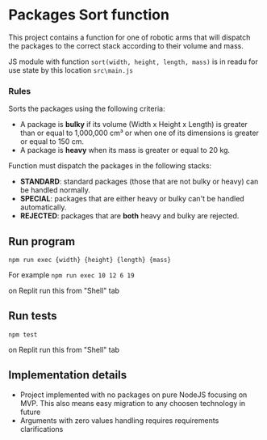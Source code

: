 # Packages Sort function
This project contains a function for one of robotic arms that will dispatch the packages to the correct stack according to their volume and mass.

JS module with function `sort(width, height, length, mass)` is in readu for use state by this location `src\main.js`

### Rules

Sorts the packages using the following criteria:

- A package is **bulky** if its volume (Width x Height x Length) is greater than or equal to 1,000,000 cm³ or when one of its dimensions is greater or equal to 150 cm.
- A package is **heavy** when its mass is greater or equal to 20 kg.

Function must dispatch the packages in the following stacks:

- **STANDARD**: standard packages (those that are not bulky or heavy) can be handled normally.
- **SPECIAL**: packages that are either heavy or bulky can't be handled automatically.
- **REJECTED**: packages that are **both** heavy and bulky are rejected. 

## Run program
`npm run exec {width} {height} {length} {mass}`

For example `npm run exec 10 12 6 19`

on Replit run this from "Shell" tab

## Run tests
`npm test`

on Replit run this from "Shell" tab

## Implementation details
* Project implemented with no packages on pure NodeJS focusing on MVP. This also means easy migration to any choosen technology in future
* Arguments with zero values handling requires requirements clarifications